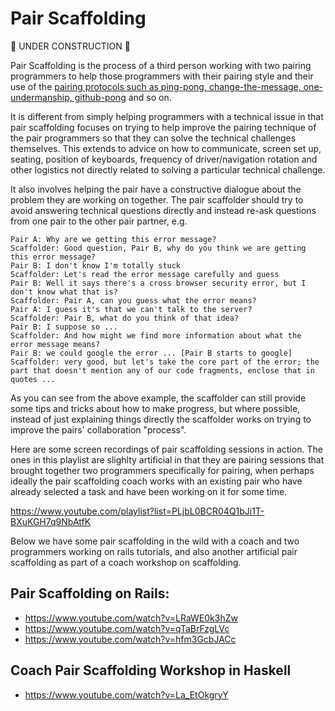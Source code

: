 Pair Scaffolding
================

:construction: UNDER CONSTRUCTION :construction:

Pair Scaffolding is the process of a third person working with two pairing programmers to help those programmers with their pairing style and their use of the [pairing protocols such as ping-pong, change-the-message, one-undermanship, github-pong](pairing.md#detailed-pair-programming-methodologies) and so on.

It is different from simply helping programmers with a technical issue in that pair scaffolding focuses on trying to help improve the pairing technique of the pair programmers so that they can solve the technical challenges themselves.  This extends to advice on how to communicate, screen set up, seating, position of keyboards, frequency of driver/navigation rotation and other logistics not directly related to solving a particular technical challenge.

It also involves helping the pair have a constructive dialogue about the problem they are working on together.  The pair scaffolder should try to avoid answering technical questions directly and instead re-ask questions from one pair to the other pair partner, e.g.

```
Pair A: Why are we getting this error message?
Scaffolder: Good question, Pair B, why do you think we are getting this error message?
Pair B: I don't know I'm totally stuck
Scaffolder: Let's read the error message carefully and guess
Pair B: Well it says there's a cross browser security error, but I don't know what that is?
Scaffolder: Pair A, can you guess what the error means?
Pair A: I guess it's that we can't talk to the server?
Scaffolder: Pair B, what do you think of that idea?
Pair B: I suppose so ...
Scaffolder: And how might we find more information about what the error message means?
Pair B: we could google the error ... [Pair B starts to google]
Scaffolder: very good, but let's take the core part of the error; the part that doesn't mention any of our code fragments, enclose that in quotes ...
```

As you can see from the above example, the scaffolder can still provide some tips and tricks about how to make progress, but where possible, instead of just explaining things directly the scaffolder works on trying to improve the pairs' collaboration "process".

Here are some screen recordings of pair scaffolding sessions in action.  The ones in this playlist are slighlty artificial in that they are pairing sessions that brought together two programmers specifically for pairing, when perhaps ideally the pair scaffolding coach works with an existing pair who have already selected a task and have been working on it for some time.

https://www.youtube.com/playlist?list=PLjbL0BCR04Q1bJi1T-BXuKGH7q9NbAtfK

Below we have some pair scaffolding in the wild with a coach and two programmers working on rails tutorials, and also another artificial pair scaffolding as part of a coach workshop on scaffolding.

Pair Scaffolding on Rails:
-----------------

* https://www.youtube.com/watch?v=LRaWE0k3hZw
* https://www.youtube.com/watch?v=qTaBrFzgLVc
* https://www.youtube.com/watch?v=hfm3GcbJACc

Coach Pair Scaffolding Workshop in Haskell
-----------------

* https://www.youtube.com/watch?v=La_EtOkgryY
